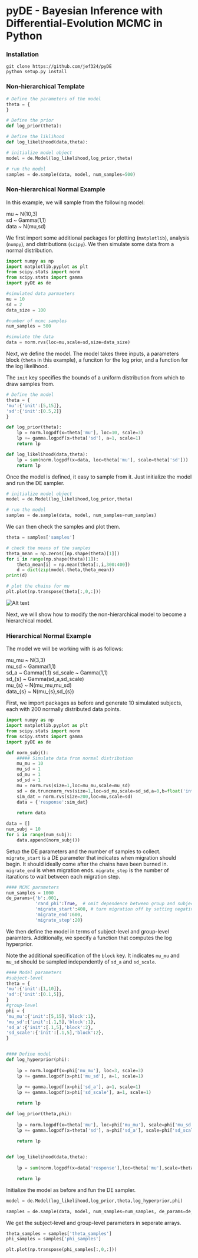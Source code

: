 # pyDE - Bayesian Inference with Differential-Evolution MCMC in Python

### Installation

```shell
git clone https://github.com/jef324/pyDE
python setup.py install
```

### Non-hierarchical Template

```python
# Define the parameters of the model
theta = {
}

# Define the prior
def log_prior(theta): 

# Define the liklihood
def log_likelihood(data,theta):

# initialize model object
model = de.Model(log_likelihood,log_prior,theta)

# run the model
samples = de.sample(data, model, num_samples=500)
```

### Non-hierarchical Normal Example

In this example, we will sample from the following model:

mu ~ N(10,3)  
sd ~ Gamma(1,1)  
data ~ N(mu,sd)

We first import some additional packages for plotting (`matplotlib`), analysis (`numpy`),
and distributions (`scipy`). We then simulate some data from a normal distribution.

```python
import numpy as np
import matplotlib.pyplot as plt
from scipy.stats import norm
from scipy.stats import gamma
import pyDE as de

#simulated data parmaeters
mu = 10
sd = 2
data_size = 100

#number of mcmc samples
num_samples = 500

#simulate the data
data = norm.rvs(loc=mu,scale=sd,size=data_size)
```
Next, we define the model. The model takes three inputs, a parameters block (`theta` in this example),
a funciton for the log prior, and a function for the log likelihood.

The `init` key specifies the bounds of a uniform distribution from which to 
draw samples from.

```python
# Define the model
theta = {
'mu':{'init':[5,15]},
'sd':{'init':[0.5,2]}
}

def log_prior(theta): 
    lp = norm.logpdf(x=theta['mu'], loc=10, scale=3)   
    lp += gamma.logpdf(x=theta['sd'], a=1, scale=1)
    return lp

def log_likelihood(data,theta):
    lp = sum(norm.logpdf(x=data, loc=theta['mu'], scale=theta['sd']))
    return lp
```
Once the model is defined, it easy to sample from it. Just initialize the model
and run the DE sampler.

```python
# initialize model object
model = de.Model(log_likelihood,log_prior,theta)

# run the model
samples = de.sample(data, model, num_samples=num_samples)
```
We can then check the samples and plot them.
```python
theta = samples['samples']

# check the means of the samples
theta_mean = np.zeros([np.shape(theta)[1]])
for i in range(np.shape(theta)[1]):
    theta_mean[i] = np.mean(theta[:,i,300:400])
    d = dict(zip(model.theta,theta_mean))
print(d)

# plot the chains for mu
plt.plot(np.transpose(theta[:,0,:]))
```
![Alt text](https://github.com/jeff324/jeff324.github.io/blob/master/pyDE/images/norm_ind.jpg?raw=true "Example Output")

Next, we will show how to modify the non-hierarchical model to become a hierarchical model.

### Hierarchical Normal Example
The model we will be working with is as follows:

mu_mu ~ N(3,3)  
mu_sd ~ Gamma(1,1)  
sd_a ~ Gamma(1,1)
sd_scale ~ Gamma(1,1)  
sd_{s} ~ Gamma(sd_a,sd_scale)  
mu_{s} ~ N(mu_mu,mu_sd)  
data_{s} ~ N(mu_{s},sd_{s})

First, we import packages as before and generate 10 simulated subjects, each
with 200 normally distributed data points.

```python
import numpy as np
import matplotlib.pyplot as plt
from scipy.stats import norm
from scipy.stats import gamma
import pyDE as de

def norm_subj():
    ##### Simulate data from normal distribution
    mu_mu = 10
    mu_sd = 1
    sd_mu = 1
    sd_sd = 1
    mu = norm.rvs(size=1,loc=mu_mu,scale=mu_sd)
    sd = de.truncnorm_rvs(size=1,loc=sd_mu,scale=sd_sd,a=0,b=float('inf'))
    sim_dat = norm.rvs(size=200,loc=mu,scale=sd)
    data = {'response':sim_dat}
    
    return data

data = []
num_subj = 10
for i in range(num_subj):
    data.append(norm_subj())
```
Setup the DE parameters and the number of samples to collect. `migrate_start` is a DE
parameter that indicates when migration should begin. It should ideally come after the chains 
have been burned in. `migrate_end` is when migration ends. `migrate_step` is the number
of itarations to wait between each migration step.

```python
#### MCMC parameters
num_samples = 1000
de_params={'b':.001, 
           'rand_phi':True,  # omit dependence between group and subject-level
           'migrate_start':400, # turn migration off by setting negative
           'migrate_end':600,
           'migrate_step':20}

```
We then define the model in terms of subject-level and group-level paramters.
Additionally, we specify a function that computes the log hyperprior.

Note the additional specification of the `block` key. It indicates `mu_mu` and `mu_sd`
should be sampled independently of `sd_a` and `sd_scale`.
```python
#### Model parameters
#subject-level
theta = {
'mu':{'init':[1,10]},
'sd':{'init':[0.1,5]},
}
#group-level
phi = {
'mu_mu':{'init':[5,15],'block':1},
'mu_sd':{'init':[.1,5],'block':1},
'sd_a':{'init':[.1,5],'block':2},
'sd_scale':{'init':[.1,5],'block':2},         
}


#### Define model
def log_hyperprior(phi):
        
    lp = norm.logpdf(x=phi['mu_mu'], loc=3, scale=3)
    lp += gamma.logpdf(x=phi['mu_sd'], a=1, scale=1)
    
    lp += gamma.logpdf(x=phi['sd_a'], a=1, scale=1)
    lp += gamma.logpdf(x=phi['sd_scale'], a=1, scale=1)

    return lp

def log_prior(theta,phi):
       
    lp = norm.logpdf(x=theta['mu'], loc=phi['mu_mu'], scale=phi['mu_sd'])
    lp += gamma.logpdf(x=theta['sd'], a=phi['sd_a'], scale=phi['sd_scale'])
    
    return lp


def log_likelihood(data,theta):
    
    lp = sum(norm.logpdf(x=data['response'],loc=theta['mu'],scale=theta['sd']))

    return lp
```      
Initialize the model as before and fun the DE sampler.     
```python
model = de.Model(log_likelihood,log_prior,theta,log_hyperprior,phi)

samples = de.sample(data, model, num_samples=num_samples, de_params=de_params)
```
We get the subject-level and group-level parameters in seperate arrays.
```python
theta_samples = samples['theta_samples']
phi_samples = samples['phi_samples']

plt.plot(np.transpose(phi_samples[:,0,:]))
```